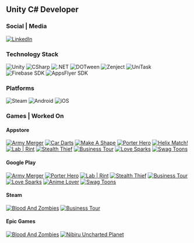 ## Unity C# Developer
### Social | Media
[![LinkedIn](https://img.shields.io/badge/-LinkedIn-090909?style=for-the-badge&logo=accenture&logoColor=0160BF)](https://www.linkedin.com/in/nikita-kirakosyan/)

### Technology Stack
![Unity](https://img.shields.io/badge/-Unity-090909?style=for-the-badge&logo=unity&logoColor=FFFFFF)
![CSharp](https://img.shields.io/badge/-CSharp-090909?style=for-the-badge&logo=sharp&logoColor=8609B0)
![.NET](https://img.shields.io/badge/-framework-090909?style=for-the-badge&logo=.net&logoColor=512BD4)
![DOTween](https://img.shields.io/badge/-dotween-090909?style=for-the-badge&logo=file.io&logoColor=0099BC)
![Zenject](https://img.shields.io/badge/-zenject-090909?style=for-the-badge&logo=substack&logoColor=76B843)
![UniTask](https://img.shields.io/badge/-unitask-090909?style=for-the-badge&logo=dask&logoColor=e74846)
![Firebase SDK](https://img.shields.io/badge/-Firebase_SDK-090909?style=for-the-badge&logo=firebase&logoColor=DD2C00)
![AppsFlyer SDK](https://img.shields.io/badge/-AppsFlyer_SDK-090909?style=for-the-badge&logo=flat&logoColor=01C2FF)

### Platforms
![Steam](https://img.shields.io/badge/-PC-090909?style=for-the-badge&logo=steam&logoColor=FFFFFF)
![Android](https://img.shields.io/badge/-Android-090909?style=for-the-badge&logo=android&logoColor=3DDC84)
![iOS](https://img.shields.io/badge/-platform-090909?style=for-the-badge&logo=ios&logoColor=FFFFFF)

### Games | Worked On
#### Appstore
[![Army Merger](https://img.shields.io/badge/-Army_Merger-090909?style=for-the-badge&logo=appstore&logoColor=C036DC)](https://apps.apple.com/us/app/army-merger/id1550938481)
[![Car Darts](https://img.shields.io/badge/-Car_Darts-090909?style=for-the-badge&logo=appstore&logoColor=DC8E20)](https://apps.apple.com/us/app/car-darts/id1542737434)
[![Make A Shape](https://img.shields.io/badge/-Make_A_Shape-090909?style=for-the-badge&logo=appstore&logoColor=90C8F4)](https://apps.apple.com/us/app/make-a-shape/id1535469408)
[![Porter Hero](https://img.shields.io/badge/-Porter_Hero-090909?style=for-the-badge&logo=appstore&logoColor=9A2E26)](https://apps.apple.com/us/app/porter-hero/id1535474164)
[![Helix Match!](https://img.shields.io/badge/-Helix_Match!-090909?style=for-the-badge&logo=appstore&logoColor=D38A8A)](https://apps.apple.com/us/app/helix-match/id1531623076)
[![Lab | Rint](https://img.shields.io/badge/-Lab_|_Rint-090909?style=for-the-badge&logo=appstore&logoColor=70D7D7)](https://apps.apple.com/us/app/lab-rint/id1530252176)
[![Stealth Thief](https://img.shields.io/badge/-Stealth_Thief-090909?style=for-the-badge&logo=appstore&logoColor=313159)](https://apps.apple.com/us/app/stealth-thief/id1525359181)
[![Business Tour](https://img.shields.io/badge/-Business_Tour-090909?style=for-the-badge&logo=appstore&logoColor=8CF0F0)](https://apps.apple.com/pl/app/business-tour/id1468486788)
[![Love Sparks](https://img.shields.io/badge/-Love_Sparks-090909?style=for-the-badge&logo=appstore&logoColor=7828c8)](https://apps.apple.com/us/app/love-sparks-dating-chat-games/id1580105392)
[![Swag Toons](https://img.shields.io/badge/-Swag_Toons-090909?style=for-the-badge&logo=appstore&logoColor=e4b049)](https://apps.apple.com/us/app/love-sparks-dating-chat-games/id1580105392)

#### Google Play
[![Army Merger](https://img.shields.io/badge/-Army_Merger-090909?style=for-the-badge&logo=googleplay&logoColor=C036DC)](https://play.google.com/store/apps/details?id=com.gooligames.armymerger&hl=ru&gl=US)
[![Porter Hero](https://img.shields.io/badge/-Porter_Hero-090909?style=for-the-badge&logo=googleplay&logoColor=9A2E26)](https://play.google.com/store/apps/details?id=com.gamesband.porters)
[![Lab | Rint](https://img.shields.io/badge/-Lab_|_Rint-090909?style=for-the-badge&logo=googleplay&logoColor=70D7D7)](https://play.google.com/store/apps/details?id=com.gamesband.labirint)
[![Stealth Thief](https://img.shields.io/badge/-Stealth_Thief-090909?style=for-the-badge&logo=googleplay&logoColor=313159)](https://play.google.com/store/apps/details?id=com.gamesband.stealththief)
[![Business Tour](https://img.shields.io/badge/-Business_Tour-090909?style=for-the-badge&logo=googleplay&logoColor=8CF0F0)](https://play.google.com/store/apps/details?id=com.eightfloor.business.tour.friends.board.dice.free&hl=ru&gl=US)
[![Love Sparks](https://img.shields.io/badge/-Love_Sparks-090909?style=for-the-badge&logo=googleplay&logoColor=7828c8)](https://play.google.com/store/apps/details?id=com.swagmasha.lovespark&hl=ru&gl=US)
[![Anime Lover](https://img.shields.io/badge/-Anime_Lover-090909?style=for-the-badge&logo=googleplay&logoColor=FFBFDA)](https://play.google.com/store/apps/details?id=com.keystorm.animelover&hl=US)
[![Swag Toons](https://img.shields.io/badge/-Swag_Toons-090909?style=for-the-badge&logo=googleplay&logoColor=e4b049)](https://play.google.com/store/apps/details?id=com.swagglobal.swagtoons&hl=US)

#### Steam
[![Blood And Zombies](https://img.shields.io/badge/-Blood_And_Zombies-090909?style=for-the-badge&logo=steam&logoColor=A02020)](https://store.steampowered.com/app/1739880/Blood_And_Zombies/)
[![Business Tour](https://img.shields.io/badge/-Business_Tour-090909?style=for-the-badge&logo=steam&logoColor=8CF0F0)](https://store.steampowered.com/app/397900/Business_Tour__Board_Game_with_Online_Multiplayer/)

#### Epic Games
[![Blood And Zombies](https://img.shields.io/badge/-Blood_And_Zombies-090909?style=for-the-badge&logo=epicgames&logoColor=A02020)](https://store.epicgames.com/ru/p/blood-and-zombies-4273b6)
[![Nibiru Uncharted Planet](https://img.shields.io/badge/-Nibiru_Uncharted_Planet-090909?style=for-the-badge&logo=epicgames&logoColor=518431)](https://store.epicgames.com/ru/p/nibiru-ce8efd)
